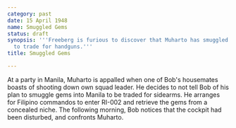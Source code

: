 ```yaml
---
category: past
date: 15 April 1948
name: Smuggled Gems
status: draft
synopsis: '''Freeberg is furious to discover that Muharto has smuggled gems on RI-002
  to trade for handguns.'''
title: Smuggled Gems

---
```





At a party in Manila, Muharto is appalled when one of
Bob's housemates boasts of shooting down own squad leader. He decides to
not tell Bob of his plan to smuggle gems into Manila to be traded for
sidearms. He arranges for Filipino commandos to enter RI-002 and
retrieve the gems from a concealed niche. The following morning, Bob
notices that the cockpit had been disturbed, and confronts Muharto.
